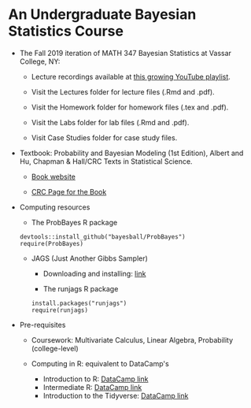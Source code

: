# An Undergraduate Bayesian Statistics Course

- The Fall 2019 iteration of MATH 347 Bayesian Statistics at Vassar College, NY:

    - Lecture recordings available at [this growing YouTube playlist](https://www.youtube.com/playlist?list=PL_lWxa4iVNt1TfbsAfv9aW_5KL9rZuAtr).
    
    - Visit the Lectures folder for lecture files (.Rmd and .pdf).
    
    - Visit the Homework folder for homework files (.tex and .pdf).
    
    - Visit the Labs folder for lab files (.Rmd and .pdf).
    
    - Visit Case Studies folder for case study files.

- Textbook: Probability and Bayesian Modeling (1st Edition), Albert and Hu, Chapman & Hall/CRC Texts in Statistical Science.

    - [Book website](https://monika76five.github.io/ProbBayes/)
    
    - [CRC Page for the Book](https://www.crcpress.com/Probability-and-Bayesian-Modeling/Albert-Hu/p/book/9781138492561)

- Computing resources

    - The ProbBayes R package
    
    ```{r, eval = FALSE}
    devtools::install_github("bayesball/ProbBayes")
    require(ProbBayes)
    ```
    
    - JAGS (Just Another Gibbs Sampler)
    
        - Downloading and installing: [link](https://sourceforge.net/projects/mcmc-jags/files/JAGS/4.x/)
        
        - The runjags R package
        ```{r, eval = FALSE}
        install.packages("runjags")
        require(runjags)
        ```
    
- Pre-requisites

    - Coursework: Multivariate Calculus, Linear Algebra, Probability (college-level)
    
    - Computing in R: equivalent to DataCamp's
    
        - Introduction to R: [DataCamp link](https://www.datacamp.com/courses/free-introduction-to-r)
        - Intermediate R: [DataCamp link](https://www.datacamp.com/courses/intermediate-r)
        - Introduction to the Tidyverse: [DataCamp link](https://www.datacamp.com/courses/introduction-to-the-tidyverse)

